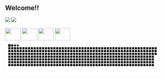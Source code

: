 ###
<h2>Welcome!!</h2>
<div>
  <img height="160em" src="https://github-readme-stats.vercel.app/api?username=beaalvess&show_icons=true&theme=midnight-purple&include_all_commits=true&count_private=true"/>
  <img height="160em" src="https://github-readme-stats.vercel.app/api/top-langs/?username=beaalvess&layout=compact&langs_count=16&theme=midnight-purple"/>
</div>
<br>
  <img height="40" width="50" src="https://cdn.jsdelivr.net/gh/devicons/devicon@latest/icons/csharp/csharp-original.svg">
  <img height="40" width="50" src="https://cdn.jsdelivr.net/gh/devicons/devicon@latest/icons/java/java-original.svg">
  <img height="40" width="50" src="https://cdn.jsdelivr.net/gh/devicons/devicon@latest/icons/html5/html5-original.svg">
  <img height="40" width="50" src="https://cdn.jsdelivr.net/gh/devicons/devicon@latest/icons/css3/css3-original.svg">

<br>
<img alt="GitHub Snake" src="https://raw.githubusercontent.com/beaalvess/beaalvess/output/github-contribution-grid-snake-dark.svg" />

<!--
**beaalvess/beaalvess** is a ✨ _special_ ✨ repository because its `README.md` (this file) appears on your GitHub profile.

Here are some ideas to get you started:

- 🔭 I’m currently working on ...
- 🌱 I’m currently learning ...
- 👯 I’m looking to collaborate on ...
- 🤔 I’m looking for help with ...
- 💬 Ask me about ...
- 📫 How to reach me: ...
- 😄 Pronouns: ...
- ⚡ Fun fact: ...
-->
